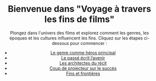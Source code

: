 

<header>



# Bienvenue dans "Voyage à travers les fins de films"

Plongez dans l'univers des films et explorez comment les genres, les époques et les cultures influencent les fins. Cliquez sur les étapes ci-dessous pour commencer :

- [Le genre comme héros principal](genre.md)
- [Le passé écrit l’avenir](timeline.md)
- [Les architectes du récit](directors.md)
- [Coup de projecteur sur le succès](success.md)
- [Fins et frontières](countries.md)

